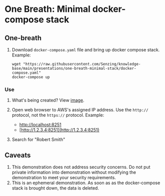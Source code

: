 # One Breath: Minimal docker-compose stack

## One-breath

1. Download `docker-compose.yaml` file and bring up docker compose stack.
   Example:

   ```console
   wget "https://raw.githubusercontent.com/Senzing/knowledge-base/main/presentations/one-breath-minimal-stack/docker-compose.yaml"
   docker-compose up

   ```

### Use

1. What's being created?
   View [image](https://github.com/senzing-garage/docker-compose-demo/blob/main/docs/img-architecture/architecture.png).

1. Open web browser to AWS's assigned IP address.
   Use the `http://` protocol, not the `https://` protocol.
   Example:

   - [http://localhost:8251](http://localhost:8251)
   - [http://1.2.3.4:8251](http://1.2.3.4:8251)

1. Search for "Robert Smith"

## Caveats

1. This demonstration does not address security concerns.
   Do not put private information into demonstration without
   modifying the demonstration to meet your security requirements.
1. This is an ephemeral demonstration.
   As soon as as the docker-compose stack is brought down,
   the data is deleted.
